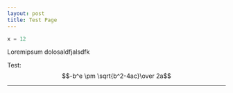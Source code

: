 ```yaml
---
layout: post
title: Test Page
---
```


```python
x = 12

```

Loremipsum dolosaldfjalsdfk

Test:
$$-b^e \pm \sqrt{b^2-4ac}\over 2a$$

---
